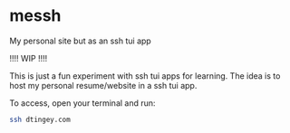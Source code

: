 # messh
My personal site but as an ssh tui app


!!!! WIP !!!!

This is just a fun experiment with ssh tui apps for learning. The idea is to host my personal resume/website in a ssh tui app.

To access, open your terminal and run:
```bash
ssh dtingey.com
```

